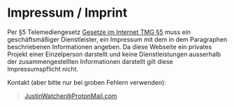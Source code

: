 # Impressum / Imprint


Per §5 Telemediengesetz [Gesetze im Internet TMG §5](https://www.gesetze-im-internet.de/tmg/__5.html) muss ein geschäftsmäßiger Dienstleister, ein Impressum mit dem in dem Paragraphen beschriebenen Informationen angeben.
Da diese Webseite ein privates Projekt einer Einzelperson darstellt und keine Dienstleistungen ausserhalb der zusammengestellten Informationen darstellt gilt diese Impressumspflicht nicht. 

Kontakt (aber bitte nur bei groben Fehlern verwenden):
> [JustinWatcher@ProtonMail.com](mailto:justinwatcher@protonmail.com)
